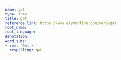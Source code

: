```yaml
---
name: gat
type: free
title: gat
reference_link: https://www.etymonline.com/word/gat
root_name: 
root_language: 
denotation: 
word_sums:
- sum: 'Gat + '
  respelling: gat
---
```

